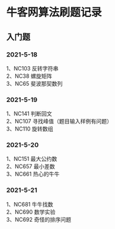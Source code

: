 # 牛客网算法刷题记录
## 入门题
### 2021-5-18
1、NC103 反转字符串  
2、NC38  螺旋矩阵  
3、NC65  斐波那契数列

### 2021-5-19
1、NC141 判断回文  
2、NC107 寻找峰值（题目输入样例有问题）  
3、NC110 旋转数组

### 2021-5-20
1、NC151 最大公约数  
2、NC657 最小差数  
3、NC661 热心的牛牛

### 2021-5-21
1、NC681 牛牛找数  
2、NC690 数学实验  
3、NC692 奇怪的排序问题

